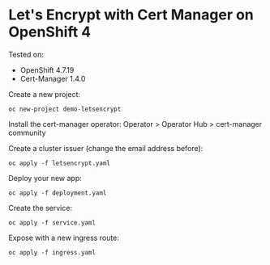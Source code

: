# Let's Encrypt with Cert Manager on OpenShift 4

Tested on:

- OpenShift 4.7.19
- Cert-Manager 1.4.0

Create a new project:

`oc new-project demo-letsencrypt`

Install the cert-manager operator: Operator > Operator Hub > cert-manager community

Create a cluster issuer (change the email address before):

`oc apply -f letsencrypt.yaml`

Deploy your new app:

`oc apply -f deployment.yaml`

Create the service:

`oc apply -f service.yaml`

Expose with a new ingress route:

`oc apply -f ingress.yaml`

